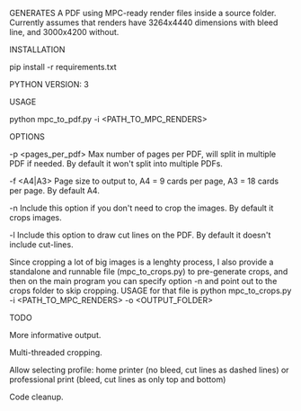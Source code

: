 GENERATES A PDF using MPC-ready render files inside a source folder.
Currently assumes that renders have 3264x4440 dimensions with bleed line, and 3000x4200 without.



INSTALLATION

pip install -r requirements.txt

PYTHON VERSION: 3

USAGE

python mpc_to_pdf.py -i <PATH_TO_MPC_RENDERS>

OPTIONS

-p <pages_per_pdf>  Max number of pages per PDF, will split in multiple PDF if needed. By default it won't split into multiple PDFs.

-f <A4|A3>          Page size to output to, A4 = 9 cards per page, A3 = 18 cards per page. By default A4.

-n                  Include this option if you don't need to crop the images. By default it crops images.

-l                  Include this option to draw cut lines on the PDF. By default it doesn't include cut-lines.


Since cropping a lot of big images is a lenghty process, I also provide a standalone and runnable file (mpc_to_crops.py) to pre-generate crops, and then on the main program you can specify option -n and point out to the crops folder to skip cropping. USAGE for that file is python mpc_to_crops.py -i <PATH_TO_MPC_RENDERS> -o <OUTPUT_FOLDER>

TODO

More informative output.

Multi-threaded cropping.

Allow selecting profile: home printer (no bleed, cut lines as dashed lines) or professional print (bleed, cut lines as only top and bottom)

Code cleanup.